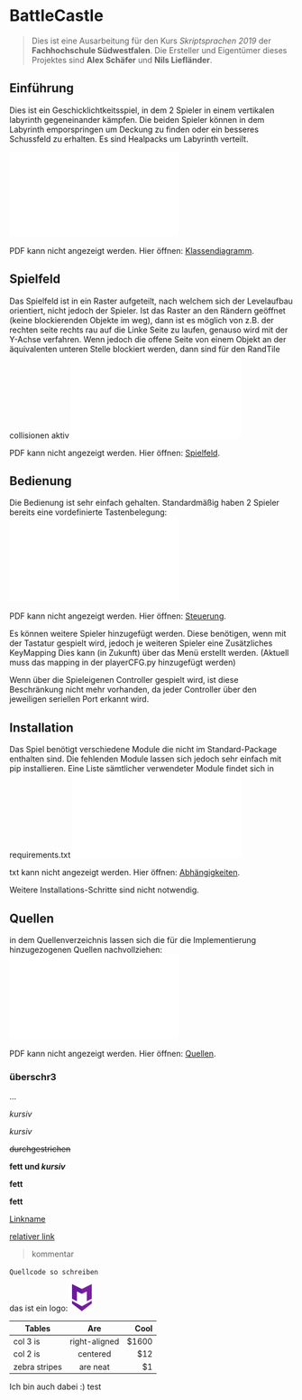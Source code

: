 # BattleCastle

> Dies ist eine Ausarbeitung für den Kurs _Skriptsprachen 2019_ der **Fachhochschule Südwestfalen**.
> Die Ersteller und Eigentümer dieses Projektes sind **Alex Schäfer** und **Nils Liefländer**.

## Einführung

Dies ist ein Geschicklichtkeitsspiel, in dem 2 Spieler in einem vertikalen labyrinth gegeneinander kämpfen.
Die beiden Spieler können in dem Labyrinth emporspringen um Deckung zu finden oder ein besseres Schussfeld zu erhalten.
Es sind Healpacks um Labyrinth verteilt.

<object data="/Dokumentation/Klassendiagramm.pdf" type="application/pdf" width="700px" height="700px">
    <embed src="/Dokumentation/Klassendiagramm.pdf">
        <p>PDF kann nicht angezeigt werden. Hier öffnen: <a href="/Dokumentation/Klassendiagramm.pdf">Klassendiagramm</a>.</p>
    </embed>
</object>

## Spielfeld

Das Spielfeld ist in ein Raster aufgeteilt, nach welchem sich der Levelaufbau orientiert, nicht jedoch der Spieler.
Ist das Raster an den Rändern geöffnet (keine blockierenden Objekte im weg), dann ist es möglich von z.B. der rechten seite rechts rau auf die Linke Seite zu laufen, genauso wird mit der Y-Achse verfahren.
Wenn jedoch die offene Seite von einem Objekt an der äquivalenten unteren Stelle blockiert werden, dann sind für den RandTile collisionen aktiv
<object data="/Dokumentation/Oberfl%C3%A4che.pdf" type="application/pdf" width="700px" height="700px">
    <embed src="/Dokumentation/Oberfl%C3%A4che.pdf">
        <p>PDF kann nicht angezeigt werden. Hier öffnen: <a href="/Dokumentation/Oberfl%C3%A4che.pdf">Spielfeld</a>.</p>
    </embed>
</object>

## Bedienung

Die Bedienung ist sehr einfach gehalten.
Standardmäßig haben 2 Spieler bereits eine vordefinierte Tastenbelegung:
<object data="/Dokumentation/Steuerung.pdf" type="application/pdf" width="700px" height="700px">
    <embed src="/Dokumentation/Steuerung.pdf">
        <p>PDF kann nicht angezeigt werden. Hier öffnen: <a href="/Dokumentation/Steuerung.pdf">Steuerung</a>.</p>
    </embed>
</object>

Es können weitere Spieler hinzugefügt werden. Diese benötigen, wenn mit der Tastatur gespielt wird, jedoch je weiteren Spieler eine Zusätzliches KeyMapping
Dies kann (in Zukunft) über das Menü erstellt werden. (Aktuell muss das mapping in der playerCFG.py hinzugefügt werden)

Wenn über die Spieleigenen Controller gespielt wird, ist diese Beschränkung nicht mehr vorhanden, da jeder Controller über den jeweiligen seriellen Port erkannt wird.

## Installation

Das Spiel benötigt verschiedene Module die nicht im Standard-Package enthalten sind.
Die fehlenden Module lassen sich jedoch sehr einfach mit pip installieren.
Eine Liste sämtlicher verwendeter Module findet sich in requirements.txt
<object data="/requirements.txt" type="application/pdf" width="700px" height="700px">
    <embed src="/requirements.txt">
        <p>txt kann nicht angezeigt werden. Hier öffnen: <a href="/requirements.txt">Abhängigkeiten</a>.</p>
    </embed>
</object>
Weitere Installations-Schritte sind nicht notwendig.

## Quellen

in dem Quellenverzeichnis lassen sich die für die Implementierung hinzugezogenen Quellen nachvollziehen:
<object data="/Dokumentation/Quellen.txt" type="application/pdf" width="700px" height="700px">
    <embed src="/Dokumentation/Quellen.txt">
        <p>PDF kann nicht angezeigt werden. Hier öffnen: <a href="/Dokumentation/Quellen.txt">Quellen</a>.</p>
    </embed>
</object>



### überschr3

...

*kursiv*

_kursiv_

~~durchgestrichen~~

**fett und _kursiv_**

__fett__

**fett**


[Linkname](http://www.adresse.com)

[relativer link](../blob/master/LICENSE)

>kommentar

`Quellcode so schreiben`

das ist ein logo:![alt logo](https://github.com/adam-p/markdown-here/raw/master/src/common/images/icon48.png "Logo Title Text 1")



| Tables        | Are           | Cool  |
| ------------- |:-------------:| -----:|
| col 3 is      | right-aligned | $1600 |
| col 2 is      | centered      |   $12 |
| zebra stripes | are neat      |    $1 |

Ich bin auch dabei :)
test

